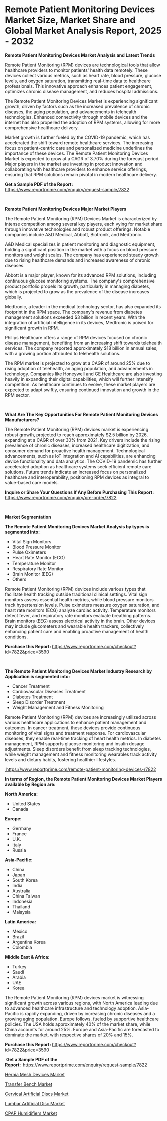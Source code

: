 <p><h1>Remote Patient Monitoring Devices Market Size, Market Share and Global Market Analysis Report, 2025 - 2032</h1></p><p><strong>Remote Patient Monitoring Devices Market Analysis and Latest Trends</strong></p>
<p><p>Remote Patient Monitoring (RPM) devices are technological tools that allow healthcare providers to monitor patients' health data remotely. These devices collect various metrics, such as heart rate, blood pressure, glucose levels, and oxygen saturation, transmitting real-time data to healthcare professionals. This innovative approach enhances patient engagement, optimizes chronic disease management, and reduces hospital admissions.</p><p>The Remote Patient Monitoring Devices Market is experiencing significant growth, driven by factors such as the increased prevalence of chronic diseases, the aging population, and advancements in telehealth technologies. Enhanced connectivity through mobile devices and the internet has also propelled the adoption of RPM systems, allowing for more comprehensive healthcare delivery.</p><p>Market growth is further fueled by the COVID-19 pandemic, which has accelerated the shift toward remote healthcare services. The increasing focus on patient-centric care and personalized medicine underlines the importance of these devices. The Remote Patient Monitoring Devices Market is expected to grow at a CAGR of 3.70% during the forecast period. Major players in the market are investing in product innovation and collaborating with healthcare providers to enhance service offerings, ensuring that RPM solutions remain pivotal in modern healthcare delivery.</p></p>
<p><strong>Get a Sample PDF of the Report:&nbsp;</strong> <a href="https://www.reportprime.com/enquiry/request-sample/7822?utm_campaign=1836&utm_medium=2&utm_source=Github&utm_content=ia&utm_term=19032025&utm_id=remote-patient-monitoring-devices">https://www.reportprime.com/enquiry/request-sample/7822</a></p>
<p>&nbsp;</p>
<p><strong>Remote Patient Monitoring Devices Major Market Players</strong></p>
<p><p>The Remote Patient Monitoring (RPM) Devices Market is characterized by intense competition among several key players, each vying for market share through innovative technologies and robust product offerings. Notable companies include A&D Medical, Abbott, Biotronik, and Medtronic.</p><p>A&D Medical specializes in patient monitoring and diagnostic equipment, holding a significant position in the market with a focus on blood pressure monitors and weight scales. The company has experienced steady growth due to rising healthcare demands and increased awareness of chronic diseases.</p><p>Abbott is a major player, known for its advanced RPM solutions, including continuous glucose monitoring systems. The company's comprehensive product portfolio propels its growth, particularly in managing diabetes, which is projected to grow as the prevalence of the disease increases globally.</p><p>Medtronic, a leader in the medical technology sector, has also expanded its footprint in the RPM space. The company's revenue from diabetes management solutions exceeded $3 billion in recent years. With the integration of artificial intelligence in its devices, Medtronic is poised for significant growth in RPM.</p><p>Philips Healthcare offers a range of RPM devices focused on chronic disease management, benefiting from an increasing shift towards telehealth services. The company reported approximately $18 billion in annual sales, with a growing portion attributed to telehealth solutions. </p><p>The RPM market is projected to grow at a CAGR of around 25% due to rising adoption of telehealth, an aging population, and advancements in technology. Companies like Honeywell and GE Healthcare are also investing heavily in expanding their digital capabilities, which will further intensify competition. As healthcare continues to evolve, these market players are expected to adapt swiftly, ensuring continued innovation and growth in the RPM sector.</p></p>
<p>&nbsp;</p>
<p><strong>What Are The Key Opportunities For Remote Patient Monitoring Devices Manufacturers?</strong></p>
<p><p>The Remote Patient Monitoring (RPM) devices market is experiencing robust growth, projected to reach approximately $2.5 billion by 2026, expanding at a CAGR of over 30% from 2021. Key drivers include the rising prevalence of chronic diseases, increased healthcare digitization, and consumer demand for proactive health management. Technological advancements, such as IoT integration and AI capabilities, are enhancing device functionality and data analytics. The COVID-19 pandemic has further accelerated adoption as healthcare systems seek efficient remote care solutions. Future trends indicate an increased focus on personalized healthcare and interoperability, positioning RPM devices as integral to value-based care models.</p></p>
<p><strong>Inquire or Share Your Questions If Any Before Purchasing This Report:</strong> <a href="https://www.reportprime.com/enquiry/pre-order/7822?utm_campaign=1836&utm_medium=2&utm_source=Github&utm_content=ia&utm_term=19032025&utm_id=remote-patient-monitoring-devices">https://www.reportprime.com/enquiry/pre-order/7822</a></p>
<p>&nbsp;</p>
<p><strong>Market Segmentation</strong></p>
<p><strong>The Remote Patient Monitoring Devices Market Analysis by types is segmented into:</strong></p>
<p><ul><li>Vital Sign Monitors</li><li>Blood Pressure Monitor</li><li>Pulse Oximeters</li><li>Heart Rate Monitor (ECG)</li><li>Temperature Monitor</li><li>Respiratory Rate Monitor</li><li>Brain Monitor (EEG)</li><li>Others</li></ul></p>
<p><p>Remote Patient Monitoring (RPM) devices include various types that facilitate health tracking outside traditional clinical settings. Vital sign monitors assess essential health metrics, while blood pressure monitors track hypertension levels. Pulse oximeters measure oxygen saturation, and heart rate monitors (ECG) analyze cardiac activity. Temperature monitors detect fever, and respiratory rate monitors evaluate breathing patterns. Brain monitors (EEG) assess electrical activity in the brain. Other devices may include glucometers and wearable health trackers, collectively enhancing patient care and enabling proactive management of health conditions.</p></p>
<p><strong>Purchase this Report:&nbsp;</strong><a href="https://www.reportprime.com/checkout?id=7822&price=3590&utm_campaign=1836&utm_medium=2&utm_source=Github&utm_content=ia&utm_term=19032025&utm_id=remote-patient-monitoring-devices">https://www.reportprime.com/checkout?id=7822&price=3590</a></p>
<p>&nbsp;</p>
<p><strong>The Remote Patient Monitoring Devices Market Industry Research by Application is segmented into:</strong></p>
<p><ul><li>Cancer Treatment</li><li>Cardiovascular Diseases Treatment</li><li>Diabetes Treatment</li><li>Sleep Disorder Treatment</li><li>Weight Management and Fitness Monitoring</li></ul></p>
<p><p>Remote Patient Monitoring (RPM) devices are increasingly utilized across various healthcare applications to enhance patient management and outcomes. In cancer treatment, these devices provide continuous monitoring of vital signs and treatment response. For cardiovascular diseases, they enable real-time tracking of heart health metrics. In diabetes management, RPM supports glucose monitoring and insulin dosage adjustments. Sleep disorders benefit from sleep tracking technologies, while weight management and fitness monitoring wearables track activity levels and dietary habits, fostering healthier lifestyles.</p></p>
<p><a href="https://www.reportprime.com/remote-patient-monitoring-devices-r7822?utm_campaign=1836&utm_medium=2&utm_source=Github&utm_content=ia&utm_term=19032025&utm_id=remote-patient-monitoring-devices">&nbsp;https://www.reportprime.com/remote-patient-monitoring-devices-r7822</a></p>
<p><strong>In terms of Region, the Remote Patient Monitoring Devices Market Players available by Region are:</strong></p>
<p>
    <p> <strong> North America: </strong>
        <ul>
            <li>United States</li>
            <li>Canada</li>
        </ul>
        </p> 
    <p> <strong> Europe: </strong>
        <ul>
            <li>Germany</li>
            <li>France</li>
            <li>U.K.</li>
            <li>Italy</li>
            <li>Russia</li>
        </ul>
        </p> 
    <p> <strong> Asia-Pacific: </strong>
        <ul>
            <li>China</li>
            <li>Japan</li>
            <li>South Korea</li>
            <li>India</li>
            <li>Australia</li>
            <li>China Taiwan</li>
            <li>Indonesia</li>
            <li>Thailand</li>
            <li>Malaysia</li>
        </ul>
        </p> 
    <p> <strong> Latin America: </strong>
        <ul>
            <li>Mexico</li>
            <li>Brazil</li>
            <li>Argentina Korea</li>
            <li>Colombia</li>
        </ul>
        </p> 
    <p> <strong> Middle East & Africa: </strong>
        <ul>
            <li>Turkey</li>
            <li>Saudi</li>
            <li>Arabia</li>
            <li>UAE</li>
            <li>Korea</li>
        </ul>
    </p>
    </p>
<p><p>The Remote Patient Monitoring (RPM) devices market is witnessing significant growth across various regions, with North America leading due to advanced healthcare infrastructure and technology adoption. Asia-Pacific is rapidly expanding, driven by increasing chronic diseases and a growing aging population. Europe follows, fueled by supportive healthcare policies. The USA holds approximately 40% of the market share, while China accounts for around 25%. Europe and Asia-Pacific are forecasted to dominate the market, with respective shares of 20% and 15%.</p></p>
<p><strong>Purchase this Report: </strong><a href="https://www.reportprime.com/checkout?id=7822&price=3590&utm_campaign=1836&utm_medium=2&utm_source=Github&utm_content=ia&utm_term=19032025&utm_id=remote-patient-monitoring-devices">https://www.reportprime.com/checkout?id=7822&price=3590</a></p>
<p>&nbsp;<strong>Get a Sample PDF of the Report:&nbsp;&nbsp;</strong><a href="https://www.reportprime.com/enquiry/request-sample/7822?utm_campaign=1836&utm_medium=2&utm_source=Github&utm_content=ia&utm_term=19032025&utm_id=remote-patient-monitoring-devices">https://www.reportprime.com/enquiry/request-sample/7822</a></p>
<p><strong></strong></p>
<p><p><a href="https://github.com/lateshab69/Market-Research-Report-List-1/blob/main/hernia-mesh-devices-market.md?utm_campaign=1836&utm_medium=2&utm_source=Github&utm_content=ia&utm_term=19032025&utm_id=remote-patient-monitoring-devices">Hernia Mesh Devices Market</a></p><p><a href="https://github.com/ElviraLeka1962/Market-Research-Report-List-1/blob/main/transfer-bench-market.md?utm_campaign=1836&utm_medium=2&utm_source=Github&utm_content=ia&utm_term=19032025&utm_id=remote-patient-monitoring-devices">Transfer Bench Market</a></p><p><a href="https://github.com/darenph8er/Market-Research-Report-List-1/blob/main/cervical-artificial-discs-market.md?utm_campaign=1836&utm_medium=2&utm_source=Github&utm_content=ia&utm_term=19032025&utm_id=remote-patient-monitoring-devices">Cervical Artificial Discs Market</a></p><p><a href="https://github.com/rosalinebhakta48/Market-Research-Report-List-1/blob/main/lumbar-artificial-disc-market.md?utm_campaign=1836&utm_medium=2&utm_source=Github&utm_content=ia&utm_term=19032025&utm_id=remote-patient-monitoring-devices">Lumbar Artificial Disc Market</a></p><p><a href="https://github.com/kimberjam0i/Market-Research-Report-List-1/blob/main/cpap-humidifiers-market.md?utm_campaign=1836&utm_medium=2&utm_source=Github&utm_content=ia&utm_term=19032025&utm_id=remote-patient-monitoring-devices">CPAP Humidifiers Market</a></p></p>